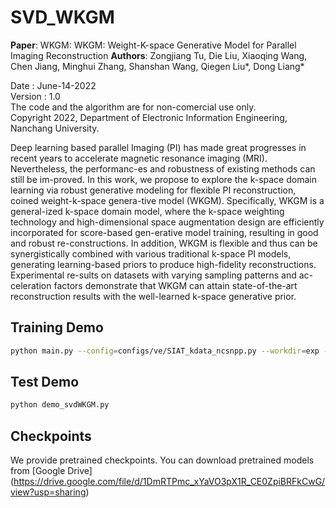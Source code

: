 # SVD_WKGM
**Paper**: WKGM: WKGM: Weight-K-space Generative Model for Parallel Imaging Reconstruction
**Authors**: Zongjiang Tu, Die Liu, Xiaoqing Wang, Chen Jiang, Minghui Zhang, Shanshan Wang, Qiegen Liu*, Dong Liang*

Date : June-14-2022  
Version : 1.0  
The code and the algorithm are for non-comercial use only.  
Copyright 2022, Department of Electronic Information Engineering, Nanchang University. 

Deep learning based parallel Imaging (PI) has made great progresses in recent years to accelerate magnetic resonance imaging (MRI). Nevertheless, the performanc-es and robustness of existing methods can still be im-proved. In this work, we propose to explore the k-space domain learning via robust generative modeling for flexible PI reconstruction, coined weight-k-space genera-tive model (WKGM). Specifically, WKGM is a general-ized k-space domain model, where the k-space weighting technology and high-dimensional space augmentation design are efficiently incorporated for score-based gen-erative model training, resulting in good and robust re-constructions. In addition, WKGM is flexible and thus can be synergistically combined with various traditional k-space PI models, generating learning-based priors to produce high-fidelity reconstructions. Experimental re-sults on datasets with varying sampling patterns and ac-celeration factors demonstrate that WKGM can attain state-of-the-art reconstruction results with the well-learned k-space generative prior.

## Training Demo
```bash
python main.py --config=configs/ve/SIAT_kdata_ncsnpp.py --workdir=exp --mode=train --eval_folder=result
```

## Test Demo
```bash
python demo_svdWKGM.py
```

## Checkpoints
We provide pretrained checkpoints. You can download pretrained models from [Google Drive] (https://drive.google.com/file/d/1DmRTPmc_xYaVO3pX1R_CE0ZpiBRFkCwG/view?usp=sharing)
